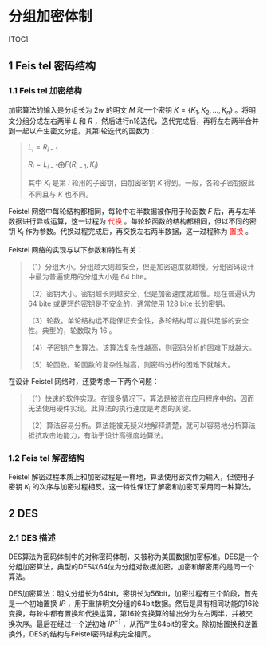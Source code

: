# 分组加密体制

[TOC]

## 1 Feis tel 密码结构

### 1.1 Feis tel 加密结构

加密算法的输入是分组长为 $2w$ 的明文 $M$ 和一个密钥 $K=\{K_1,K_2,\ldots,K_n \}$ 。将明文分组分成左右两半 $L$ 和 $R$ ，然后进行n轮迭代，迭代完成后，再将左右两半合并到一起以产生密文分组。其第i轮迭代的函数为：

> $L_i=R_{i-1}$
>
> $R_i=L_{i-1}\bigoplus F(R_{i-1},K_i)$
>
> 其中 $K_i$ 是第 $i$ 轮用的子密钥，由加密密钥 $K$ 得到。一般，各轮子密钥彼此不同且与 $K$ 也不同。

 Feistel 网络中每轮结构都相同，每轮中右半数据被作用于轮函数 $F$ 后，再与左半数据进行异或运算，这一过程为 <font color = "red">代换</font> 。每轮轮函数的结构都相同，但以不同的密钥 $K_i$ 作为参数。代换过程完成后，再交换左右两半数据，这一过程称为 <font color = "red">置换</font> 。

Feistel 网络的实现与以下参数和特性有关：

> （1）分组大小。分组越大则越安全，但是加密速度就越慢。分组密码设计中最为普遍使用的分组大小是 64 bite。
>
> （2）密钥大小。密钥越长则越安全，但是加密速度就越慢。现在普遍认为 64 bite 或更短的密钥是不安全的，通常使用 128 bite 长的密钥。
>
> （3）轮数。单论结构远不能保证安全性，多轮结构可以提供足够的安全性。典型的，轮数取为 16 。
>
> （4）子密钥产生算法。该算法复杂性越高，则密码分析的困难下就越大。
>
> （5）轮函数。轮函数的复杂性越高，则密码分析的困难下就越大。

在设计 Feistel 网络时，还要考虑一下两个问题：

> （1）快速的软件实现。在很多情况下，算法是被嵌在应用程序中的，因而无法使用硬件实现。此算法的执行速度是考虑的关键。
>
> （2）算法容易分析。算法能被无疑义地解释清楚，就可以容易地分析算法抵抗攻击地能力，有助于设计高强度地算法。

### 1.2 Feis tel 解密结构

Feistel 解密过程本质上和加密过程是一样地，算法使用密文作为输入，但使用子密钥 $K_i$ 的次序与加密过程相反。这一特性保证了解密和加密可采用同一种算法。



## 2 DES 

### 2.1 DES 描述

DES算法为密码体制中的对称密码体制，又被称为美国数据加密标准。DES是一个分组加密算法，典型的DES以64位为分组对数据加密，加密和解密用的是同一个算法。

DES加密算法：明文分组长为64bit，密钥长为56bit，加密过程有三个阶段，首先是一个初始置换 $IP$ ，用于重排明文分组的64bit数据。然后是具有相同功能的16轮变换，每轮中都有置换和代换运算，第16轮变换算的输出分为左右两半，并被交换次序。最后在经过一个逆初始 ${IP}^{-1}$ ，从而产生64bit的密文。除初始置换和逆置换外，DES的结构与Feistel密码结构完全相同。



